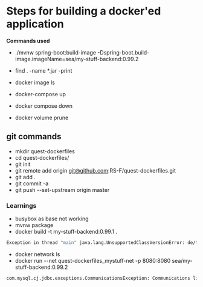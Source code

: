 # Steps for building a docker'ed application

**Commands used**

- ./mvnw spring-boot:build-image -Dspring-boot.build-image.imageName=sea/my-stuff-backend:0.99.2
- find . -name \*\.jar -print
- docker image ls
- docker-compose up

- docker compose down
- docker volume prune

## git commands

- mkdir quest-dockerfiles
- cd quest-dockerfiles/
- git init
- git remote add origin git@github.com:RS-F/quest-dockerfiles.git
- git add .
- git commit -a
- git push --set-upstream origin master

### Learnings

- busybox as base not working
- mvnw package
- docker build -t my-stuff-backend:0.99.1 .
```sh
Exception in thread "main" java.lang.UnsupportedClassVersionError: de/telekom/sea/mystuffbackend/MyStuffBackendApplication has been compiled by a more recent version of the Java Runtime (class file version 55.0), this version of the Java Runtime only recognizes class file versions up to 52.0
```
- docker network ls
- docker run --net quest-dockerfiles_mystuff-net -p 8080:8080 sea/my-stuff-backend:0.99.2
```sh
com.mysql.cj.jdbc.exceptions.CommunicationsException: Communications link failure
```

